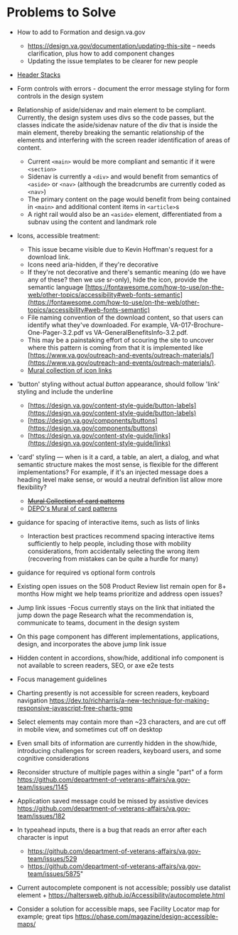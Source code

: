 # Problems to Solve
- How to add to Formation and design.va.gov
  - https://design.va.gov/documentation/updating-this-site – needs clarification, plus how to add component changes
  - Updating the issue templates to be clearer for new people
  
- [Header Stacks](https://github.com/department-of-veterans-affairs/va.gov-team/blob/master/teams/vsa/design/patternLibraryInitiatives/headings.md)

- Form controls with errors - document the error message styling for form controls in the design system

- Relationship of aside/sidenav and main element to be compliant. Currently, the design system uses divs so the code passes, but the classes indicate the aside/sidenav nature of the div that is inside the main element, thereby breaking the semantic relationship of the elements and interfering with the screen reader identification of areas of content.
  - Current `<main>` would be more compliant and semantic if it were `<section>`
  - Sidenav is currently a `<div>` and would benefit from semantics of `<aside>` or `<nav>` (although the breadcrumbs are currently coded as `<nav>`)
  - The primary content on the page would benefit from being contained in `<main>` and additional content items in `<article>`s
  - A right rail would also be an `<aside>` element, differentiated from a subnav using the content and landmark role

- Icons, accessible treatment: 
  - This issue became visible due to Kevin Hoffman's request for a download link.
  - Icons need aria-hidden, if they're decorative
  - If they're not decorative and there's semantic meaning (do we have any of these? then we use sr-only), hide the icon, provide the semantic language [https://fontawesome.com/how-to-use/on-the-web/other-topics/accessibility#web-fonts-semantic](https://fontawesome.com/how-to-use/on-the-web/other-topics/accessibility#web-fonts-semantic)
  - File naming convention of the download content, so that users can identify what they've downloaded. For example, VA-017-Brochure-One-Pager-3.2.pdf vs VA-GeneralBenefitsInfo-3.2.pdf.
  - This may be a painstaking effort of scouring the site to uncover where this pattern is coming from that it is implemented like [https://www.va.gov/outreach-and-events/outreach-materials/](https://www.va.gov/outreach-and-events/outreach-materials/).
  - [Mural collection of icon links](https://app.mural.co/t/vsa8243/m/vsa8243/1572978262728/21af0a3299046b16f45678c564a7535797473f0b)
  
- 'button' styling without actual _button_ appearance, should follow 'link' styling and include the underline
  - [https://design.va.gov/content-style-guide/button-labels](https://design.va.gov/content-style-guide/button-labels)
  - [https://design.va.gov/components/buttons](https://design.va.gov/components/buttons)
  - [https://design.va.gov/content-style-guide/links](https://design.va.gov/content-style-guide/links)

- 'card' styling — when is it a card, a table, an alert, a dialog, and what semantic structure makes the most sense, is flexible for the different implementations? For example, if it's an injected message does a heading level make sense, or would a neutral definition list allow more flexibility?
  - ~~[Mural Collection of card patterns](https://app.mural.co/t/vsa8243/m/vsa8243/1572902707497/848781c021d10b7bb4674bea3f357b19dec73b59)~~
  - [DEPO's Mural of card patterns](https://app.mural.co/t/departmentofveteransaffairs9999/m/departmentofveteransaffairs9999/1574086026453/e8ba87ed25507f73b7c0b5c40267a3ae95a20b09)

- guidance for spacing of interactive items, such as lists of links
  - Interaction best practices recommend spacing interactive items sufficiently to help people, including those with mobility considerations, from accidentally selecting the wrong item (recovering from mistakes can be quite a hurdle for many)

- guidance for required vs optional form controls

- Existing open issues on the 508 Product Review list remain open for 8+ months	How might we help teams prioritize and address open issues?																						

- Jump link issues -Focus currently stays on the link that initiated the jump down the page	Research what the recommendation is, communicate to teams, document in the design system																						

- On this page component has different implementations, applications, design, and incorporates the above jump link issue																							
- Hidden content in accordions, show/hide, additional info component is not available to screen readers, SEO, or axe e2e tests																							
- Focus management guidelines

- Charting presently is not accessible for screen readers, keyboard navigation	https://dev.to/richharris/a-new-technique-for-making-responsive-javascript-free-charts-gmp																						

- Select elements may contain more than ~23 characters, and are cut off in mobile view, and sometimes cut off on desktop																							
- Even small bits of information are currently hidden in the show/hide, introducing challenges for screen readers, keyboard users, and some cognitive considerations																							

- Reconsider structure of multiple pages within a single "part" of a form	https://github.com/department-of-veterans-affairs/va.gov-team/issues/1145																						

- Application saved message could be missed by assistive devices	https://github.com/department-of-veterans-affairs/va.gov-team/issues/182																						

- In typeahead inputs, there is a bug that reads an error after each character is input	
  - https://github.com/department-of-veterans-affairs/va.gov-team/issues/529
  - https://github.com/department-of-veterans-affairs/va.gov-team/issues/5875"																						

- Current autocomplete component is not accessible; possibly use datalist element + https://haltersweb.github.io/Accessibility/autocomplete.html

- Consider a solution for accessible maps, see Facility Locator map for example; great tips https://phase.com/magazine/design-accessible-maps/
